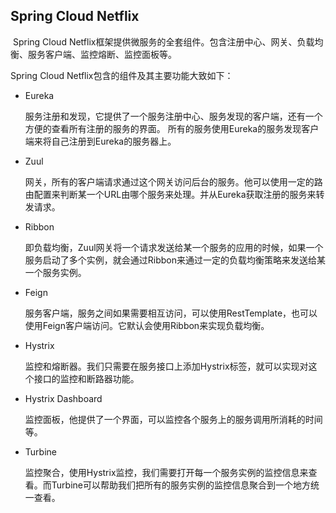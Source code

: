 ## Spring Cloud Netflix

​		Spring Cloud Netflix框架提供微服务的全套组件。包含注册中心、网关、负载均衡、服务客户端、监控熔断、监控面板等。



Spring Cloud Netflix包含的组件及其主要功能大致如下：

- Eureka

  服务注册和发现，它提供了一个服务注册中心、服务发现的客户端，还有一个方便的查看所有注册的服务的界面。 所有的服务使用Eureka的服务发现客户端来将自己注册到Eureka的服务器上。

- Zuul

  网关，所有的客户端请求通过这个网关访问后台的服务。他可以使用一定的路由配置来判断某一个URL由哪个服务来处理。并从Eureka获取注册的服务来转发请求。

- Ribbon

  即负载均衡，Zuul网关将一个请求发送给某一个服务的应用的时候，如果一个服务启动了多个实例，就会通过Ribbon来通过一定的负载均衡策略来发送给某一个服务实例。

- Feign

  服务客户端，服务之间如果需要相互访问，可以使用RestTemplate，也可以使用Feign客户端访问。它默认会使用Ribbon来实现负载均衡。

- Hystrix

  监控和熔断器。我们只需要在服务接口上添加Hystrix标签，就可以实现对这个接口的监控和断路器功能。

- Hystrix Dashboard

  监控面板，他提供了一个界面，可以监控各个服务上的服务调用所消耗的时间等。

- Turbine

  监控聚合，使用Hystrix监控，我们需要打开每一个服务实例的监控信息来查看。而Turbine可以帮助我们把所有的服务实例的监控信息聚合到一个地方统一查看。